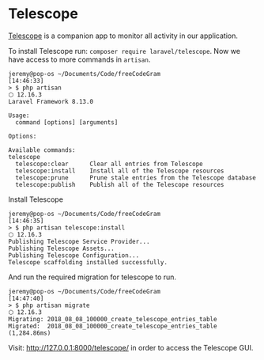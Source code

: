 # Telescope
[Telescope](https://laravel.com/docs/8.x/telescope) is a companion app to monitor all activity in our application.

To install Telescope run: `composer require laravel/telescope`. Now we have access to more commands in `artisan`.

```cli
jeremy@pop-os ~/Documents/Code/freeCodeGram                                                 [14:46:33] 
> $ php artisan                                                                             ⬡ 12.16.3 
Laravel Framework 8.13.0

Usage:
  command [options] [arguments]

Options:

Available commands:
telescope
  telescope:clear      Clear all entries from Telescope
  telescope:install    Install all of the Telescope resources
  telescope:prune      Prune stale entries from the Telescope database
  telescope:publish    Publish all of the Telescope resources
```

Install Telescope

```cli
jeremy@pop-os ~/Documents/Code/freeCodeGram                                                 [14:46:35] 
> $ php artisan telescope:install                                                           ⬡ 12.16.3 
Publishing Telescope Service Provider...
Publishing Telescope Assets...
Publishing Telescope Configuration...
Telescope scaffolding installed successfully.
```

And run the required migration for telescope to run.

```cli
jeremy@pop-os ~/Documents/Code/freeCodeGram                                                 [14:47:40] 
> $ php artisan migrate                                                                     ⬡ 12.16.3 
Migrating: 2018_08_08_100000_create_telescope_entries_table
Migrated:  2018_08_08_100000_create_telescope_entries_table (1,284.86ms)
```

Visit: http://127.0.0.1:8000/telescope/ in order to access the Telescope GUI.